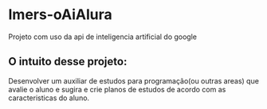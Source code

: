 # Imers-oAiAlura
Projeto com uso da api de inteligencia artificial do google


## O intuito desse projeto:
Desenvolver um auxiliar de estudos para programação(ou outras areas) que avalie o aluno e sugira e crie planos de estudos de acordo com as caracteristicas do aluno.   
